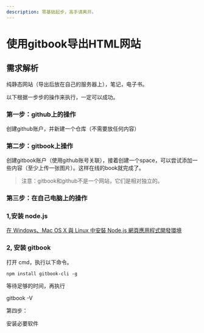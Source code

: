 ```yaml
---
description: 零基础起步，高手请离开。
---
```


# 使用gitbook导出HTML网站

## 需求解析

纯静态网站（导出后放在自己的服务器上），笔记，电子书。

以下根据一步步的操作来执行，一定可以成功。

### 第一步：github上的操作

创建github账户，并新建一个仓库（不需要放任何内容）

### 第二步：gitbook上操作

创建gitbook账户（使用github账号关联），接着创建一个space，可以尝试添加一些内容（至少上传一张图片）。这样在线的book就完成了。

> 注意：gitbook和github不是一个网站，它们是相对独立的。

### 第三步：在自己电脑上的操作

### 1,安装 node.js

 [在 Windows、Mac OS X 與 Linux 中安裝 Node.js 網頁應用程式開發環境](http://www.gtwang.org/2013/12/install-node-js-in-windows-mac-os-x-linux.html)

### 2, 安装 gitbook

打开 cmd，执行以下命令。

`npm install gitbook-cli -g`

等待足够的时间，再执行

gitbook -V

第四步：

安装必要软件





